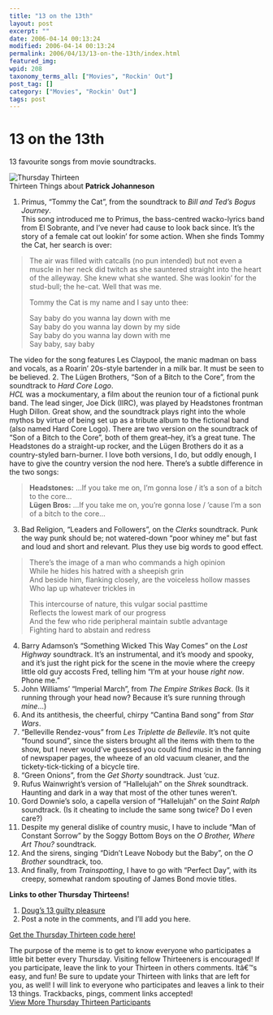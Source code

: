 ```yaml
---
title: "13 on the 13th"
layout: post
excerpt: ""
date: 2006-04-14 00:13:24
modified: 2006-04-14 00:13:24
permalink: 2006/04/13/13-on-the-13th/index.html
featured_img: 
wpid: 208
taxonomy_terms_all: ["Movies", "Rockin' Out"]
post_tag: []
category: ["Movies", "Rockin' Out"]
tags: post
---
```


# 13 on the 13th

13 favourite songs from movie soundtracks.

![Thursday Thirteen](http://www.mysuspensionofdisbelief.com/TT/thursdaythirteen300.jpg)  
Thirteen Things about **Patrick Johanneson**

1. Primus, “Tommy the Cat”, from the soundtrack to *Bill and Ted’s Bogus Journey*.  
  This song introduced me to Primus, the bass-centred wacko-lyrics band from El Sobrante, and I’ve never had cause to look back since. It’s the story of a female cat out lookin’ for some action. When she finds Tommy the Cat, her search is over:  
  > The air was filled with catcalls (no pun intended) but not even a muscle in her neck did twitch as she sauntered straight into the heart of the alleyway. She knew what she wanted. She was lookin’ for the stud-bull; the he-cat. Well that was me.
  > 
  > Tommy the Cat is my name and I say unto thee:
  > 
  > Say baby do you wanna lay down with me  
  > Say baby do you wanna lay down by my side  
  > Say baby do you wanna lay down with me  
  > Say baby, say baby
  
  The video for the song features Les Claypool, the manic madman on bass and vocals, as a Roarin’ 20s-style bartender in a milk bar. It must be seen to be believed.
2. The Lügen Brothers, “Son of a Bitch to the Core”, from the soundtrack to *Hard Core Logo*.  
  *HCL* was a mockumentary, a film about the reunion tour of a fictional punk band. The lead singer, Joe Dick (IIRC), was played by Headstones frontman Hugh Dillon. Great show, and the soundtrack plays right into the whole mythos by virtue of being set up as a tribute album to the fictional band (also named Hard Core Logo). There are two version on the soundtrack of “Son of a Bitch to the Core”, both of them great–hey, it’s a great tune. The Headstones do a straight-up rocker, and the Lügen Brothers do it as a country-styled barn-burner. I love both versions, I do, but oddly enough, I have to give the country version the nod here. There’s a subtle difference in the two songs:
  
  > **Headstones:** …If you take me on, I’m gonna lose / it’s a son of a bitch to the core…  
  > **Lügen Bros:** …If you take me on, you’re gonna lose / ’cause I’m a son of a bitch to the core…
3. Bad Religion, “Leaders and Followers”, on the *Clerks* soundtrack. Punk the way punk should be; not watered-down “poor whiney me” but fast and loud and short and relevant. Plus they use big words to good effect.  
  > There’s the image of a man who commands a high opinion  
  > While he hides his hatred with a sheepish grin  
  > And beside him, flanking closely, are the voiceless hollow masses  
  > Who lap up whatever trickles in
  > 
  > This intercourse of nature, this vulgar social pasttime  
  > Reflects the lowest mark of our progress  
  > And the few who ride peripheral maintain subtle advantage  
  > Fighting hard to abstain and redress
4. Barry Adamson’s “Something Wicked This Way Comes” on the *Lost Highway* soundtrack. It’s an instrumental, and it’s moody and spooky, and it’s just the right pick for the scene in the movie where the creepy little old guy accosts Fred, telling him “I’m at your house *right now*. Phone me.”
5. John Williams’ “Imperial March”, from *The Empire Strikes Back*. (Is it running through your head now? Because it’s sure running through *mine*…)
6. And its antithesis, the cheerful, chirpy “Cantina Band song” from *Star Wars*.
7. “Belleville Rendez-vous” from *Les Triplette de Bellevile*. It’s not quite “found sound”, since the sisters brought all the items with them to the show, but I never would’ve guessed you could find music in the fanning of newspaper pages, the wheeze of an old vacuum cleaner, and the tickety-tick-ticking of a bicycle tire.
8. “Green Onions”, from the *Get Shorty* soundtrack. Just ‘cuz.
9. Rufus Wainwright’s version of “Hallelujah” on the *Shrek* soundtrack. Haunting and dark in a way that most of the other tunes weren’t.
10. Gord Downie’s solo, a capella version of “Hallelujah” on the *Saint Ralph* soundtrack. (Is it cheating to include the same song twice? Do I even care?)
11. Despite my general dislike of country music, I have to include “Man of Constant Sorrow” by the Soggy Bottom Boys on the *O Brother, Where Art Thou?* soundtrack.
12. And the sirens, singing “Didn’t Leave Nobody but the Baby”, on the *O Brother* soundtrack, too.
13. And finally, from *Trainspotting*, I have to go with “Perfect Day”, with its creepy, somewhat random spouting of James Bond movie titles.

**Links to other Thursday Thirteens!**

1. [Doug’s 13 guilty pleasure](http://ballsandwalnuts.com/?p=788)
2. Post a note in the comments, and I’ll add you here.

[Get the Thursday Thirteen code here!](http://www.mysuspensionofdisbelief.com/?page_id=208)

The purpose of the meme is to get to know everyone who participates a little bit better every Thursday. Visiting fellow Thirteeners is encouraged! If you participate, leave the link to your Thirteen in others comments. Itâ€™s easy, and fun! Be sure to update your Thirteen with links that are left for you, as well! I will link to everyone who participates and leaves a link to their 13 things. Trackbacks, pings, comment links accepted!  
[View More Thursday Thirteen Participants](http://technorati.com/tag/thursday+thirteen)
